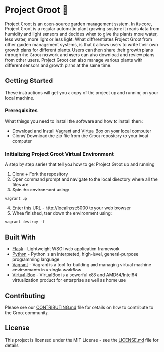 # Project Groot 🌱

Project Groot is an open-source garden management system. In its core, Project Groot is a regular automatic plant growing system: it reads data from humidity and light sensors and decides when to give the plants more water, less water, more light or less light. What differentiates Project Groot from other garden management systems, is that it allows users to write their own growth plans for different plants. Users can then share their growth plans through the Groot network and users can also download and review plans from other users. Project Groot can also manage various plants with different sensors and growth plans at the same time.

## Getting Started

These instructions will get you a copy of the project up and running on your local machine.

### Prerequisites

What things you need to install the software and how to install them:


  * Download and Install [Vagrant](https://www.vagrantup.com/) and [Virtual Box](https://www.virtualbox.org/) on your local computer
  * Clone/ Download the zip file from the Groot repository to your local computer

### Initializing Project Groot Virtual Environment

A step by step series that tell you how to get Project Groot up and running

1. Clone + Fork the repository
2. Open command prompt and navigate to the local directory where all the files are
3. Spin the environment using:
  ```vagrant
  vagrant up
  ```
4. Enter this URL - http://localhost:5000 to your web browser
5. When finished, tear down the environment using:
  ```vagrant
  vagrant destroy -f
  ```

## Built With

* [Flask](https://palletsprojects.com/p/flask/) - Lightweight WSGI web application framework
* [Python](https://www.python.org/) - Python is an interpreted, high-level, general-purpose programming language
* [Vagrant](https://www.vagrantup.com/) - Vagrant is a tool for building and managing virtual machine environments in a single workflow
* [Virtual-Box](https://www.virtualbox.org/) - VirtualBox is a powerful x86 and AMD64/Intel64 virtualization product for enterprise as well as home use

## Contributing

Please see our [CONTRIBUTING.md](CONTRIBUTING.md) file for details on how to contribute to the Groot community.

## License

This project is licensed under the MIT License - see the [LICENSE.md](LICENSE.md) file for details




